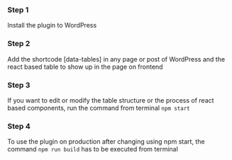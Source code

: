 ### Step 1

Install the plugin to WordPress

### Step 2

Add the shortcode [data-tables] in any page or post of WordPress and the react based table to show up in the page on frontend

### Step 3

If you want to edit or modify the table structure or the process of react based components, 
run the command from terminal `npm start`

### Step 4

To use the plugin on production after changing using npm start, the command `npm run build` has to be executed from terminal 
